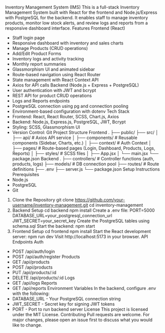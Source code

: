 Inventory Management System (IMS)
This is a full-stack Inventory Management System built with React for the frontend and Node.js/Express
with PostgreSQL for the backend. It enables staff to manage inventory products, monitor low stock alerts,
and review logs and reports from a responsive dashboard interface.
Features
Frontend (React)
- Staff login page
- Responsive dashboard with inventory and sales charts
- Manage Products (CRUD operations)
- Add/Edit Product Forms
- Inventory logs and activity tracking
- Monthly report summaries
- Glassmorphism UI and animated sidebar
- Route-based navigation using React Router
- State management with React Context API
- Axios for API calls
Backend (Node.js + Express + PostgreSQL)
- User authentication with JWT and bcrypt
- REST API for product CRUD operations
- Logs and Reports endpoints
- PostgreSQL connection using pg and connection pooling
- Environment-based configuration with dotenv
Tech Stack
- Frontend: React, React Router, SCSS, Chart.js, Axios
- Backend: Node.js, Express.js, PostgreSQL, JWT, Bcrypt
- Styling: SCSS, Glassmorphism UI
- Version Control: Git
Project Structure
Frontend
.
├── public/
├── src/
│ ├── api/ # Axios API service
│ ├── components/ # Reusable components (Sidebar, Charts, etc.)
│ ├── context/ # Auth Context
│ ├── pages/ # Route-based pages (Login, Dashboard, Products, Logs, Reports)
│ ├── styles/ # SCSS files
│ ├── App.jsx
│ └── main.jsx
└── package.json
Backend
.
├── controllers/ # Controller functions (auth, products, logs)
├── models/ # DB connection pool
├── routes/ # Route definitions
├── .env
├── server.js
└── package.json
Setup Instructions
Prerequisites
- Node.js
- PostgreSQL
- Git
1. Clone the Repository
git clone https://github.com/your-username/inventory-management.git
cd inventory-management
2. Backend Setup
cd backend
npm install
Create a .env file:
PORT=5000
DATABASE_URL=your_postgresql_connection_url
JWT_SECRET=your_secret_key
Create the PostgreSQL tables using schema.sql
Start the backend:
npm start
3. Frontend Setup
cd frontend
npm install
Start the React development server:
npm run dev
Visit http://localhost:5173 in your browser.
API Endpoints
Auth
- POST /api/auth/login
- POST /api/auth/register
Products
- GET /api/products
- POST /api/products
- PUT /api/products/:id
- DELETE /api/products/:id
Logs
- GET /api/logs
Reports
- GET /api/reports
Environment Variables
In the backend, configure .env with the following:
- DATABASE_URL - Your PostgreSQL connection string
- JWT_SECRET - Secret key for signing JWT tokens
- PORT - Port to run backend server
License
This project is licensed under the MIT License.
Contributing
Pull requests are welcome. For major changes, please open an issue first to discuss what you would like
to change.

